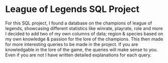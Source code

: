 # League of Legends SQL Project
For this SQL project, I found a database on the champions of league of legends, showcasing different statistics like winrate, playrate, role and more
I decided to add two of my own columns of data; region & species based on my own knowledge & passion for the lore of the champions.
This then made for more interesting queries to be made in the project.
If you are knowledgable in the lore of the game, the queries will make sense to you.
Even if you are not I have written detailed explanations for each query.
